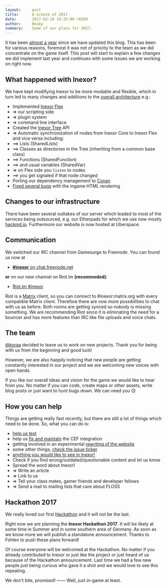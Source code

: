 ```yaml
---
layout:     post
title:      A breeze of 2017
date:       2017-02-19 19:25:00 +0200
author:     Nooby
summary:    Some of our plans for 2017.
---
```


It has been [almost a year](https://inexor.org/blog/2016/03-19-doxylamine-alpha-edition) since we have updated this blog. This has been for various reasons, foremost it was not of priority to the team as we did concentrate on the game itself.
This post will start to explain a few changes we did implement last year and continues with some issues we are working on right now.


## What happened with Inexor?
We have kept modifying Inexor to be more modable and flexible, which in turn led to many changes and additions to the [overall architecture](https://github.com/inexorgame/inexor-core/wiki/Overall-Architecture) e.g.:

* Implemented [Inexor Flex](https://github.com/inexorgame/inexor-core/wiki/Inexor-Flex)
*  =>  our scripting side
*  =>  plugin system
*  =>  command line interface
* Created the [Inexor Tree](https://github.com/inexorgame/inexor-core/wiki/Inexor-Tree) API
*  =>  Automatic synchronization of nodes from Inexor Core to Inexor Flex and vice versa including:
*  ==>  Lists (SharedLists)
*  ==>  Classes as directories in the Tree (inheriting from a common base class)
*  ==>  Functions (SharedFunction)
*  ==>  and usual variables (SharedVar)
*  =>  on Flex side you `listen` to nodes
*  ==>  you get signaled if that node changed
* Porting our dependency management to [Conan](https://www.conan.io)
* [Fixed several bugs](https://github.com/inexorgame/inexor-core/pull/350) with the ingame HTML rendering


## Changes to our infrastructure
There have been several outtakes of our server which leaded to most of the services being outsourced, e.g. our Etherpads for which we use now mostly [hackmd.io](https://hackmd.io/CYFhFYCYCMGYEYC0A2e9yJAYwKYENE4AOWRPHCABiz2AE5hLIg==#).
Furthermore our website is now hosted at Uberspace.


## Communication
We switched our IRC channel from Gamesurge to Freenode. You can found us now at

* [__#inexor__ on chat.freenode.net](https://webchat.freenode.net/?channels=#inexor)

**or** on our new channel on Riot.im **(recommeded)**:

* [Riot.im #inexor](https://riot.im/app/#/room/#inexor:matrix.org)

Riot is a [Matrix](http://matrix.org/) client, so you can connect to #inexor:matrix.org with every compatible Matrix client. Therefore there are now more possibilities to chat with us as before. Both rooms are getting synced so nobody is missing something. We are recommending Riot since it is eliminating the need for a bouncer and has more features than IRC like file uploads and voice chats.


## The team
[@koraa](https://github.com/koraa) decided to leave us to work on new projects. Thank you for being with us from the beginning and good luck!

However, we are also happily noticing that new people are getting constantly interested in our project and we are welcoming new voices with open hands.

If you like our overall ideas and vision for the game we would like to hear from you. No matter if you can code, create maps or other assets, write blog posts or just want to hunt bugs down. We can need you 😊


## How you can help
Things are getting really fast recently, but there are still a lot of things which need to be done. So, what you can do is:

* [help us test](https://github.com/inexorgame/inexor-core/wiki/Build)
* help us [fix and maintain](https://github.com/inexorgame/inexor-core/issues?q=cef+is%3Aopen) the CEF integration
* getting involved in an experimental [rewriting of the website](https://github.com/inexorgame/site)
* some other things, [check the issue ticker](https://github.com/inexorgame/inexor-core/issues?utf8=✓&q=is%3Aopen)
* [anything you would like to see in Inexor!](https://github.com/inexorgame/code#join-us)
* Check if you find wrong/outdated/questionable content and let us know
* Spread the word about Inexor!
*  =>  Write an article
*  =>  Link to us
*  =>  Tell your class mates, gamer friends and developer fellows
*  =>  Send a mail to mailing lists that care about FLOSS


## Hackathon 2017
We really loved our first [Hackathon](https://inexor.org/blog/2015/12-17-hackathon-2015-report) and it will not be the last.

Right now we are planning the **Inexor Hackathon 2017**. It will be likely at some time in Summer and in some southern area of Germany. As soon as we know more we will publish a standalone announcement. Thanks to Fohlen to push these plans forward!

Of course everyone will be welcomed at the Hackathon. No matter if you already contributed to Inexor or just like the project or just heard of us because of the Hackathon announcement. Last time we had a few new people just being curious who gave it a shot and we would love to see this repeating.

We don't bite, promised! —— Well, just in-game at least.
